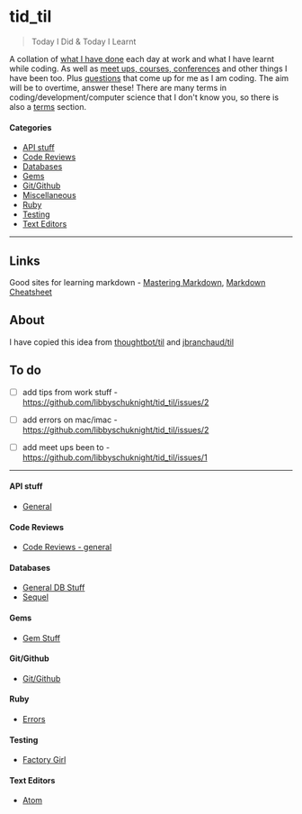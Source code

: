 # tid_til
> Today I Did & Today I Learnt

A collation of [what I have done](tid.md) each day at work and what I have learnt while coding.
As well as [meet ups, courses, conferences](courses_etc.md) and other things I have been too.
Plus [questions](questions.md) that come up for me as I am coding. The aim will be to overtime, answer these!
There are many terms in coding/development/computer science that I don't know you, so there is also a [terms](terms.md) section.

#### Categories
- [API stuff](#api-stuff)
- [Code Reviews](#code-reviews)
- [Databases](#databases)
- [Gems](#gems)
- [Git/Github](#gitgithub)
- [Miscellaneous](miscellaneous.md)
- [Ruby](#ruby)
- [Testing](#testing)
- [Text Editors](#text-editors)

---
## Links

Good sites for learning markdown - [Mastering Markdown](https://guides.github.com/features/mastering-markdown/), [Markdown Cheatsheet
](https://github.com/adam-p/markdown-here/wiki/Markdown-Cheatsheet)

## About

I have copied this idea from [thoughtbot/til](https://github.com/thoughtbot/til) and [jbranchaud/til](https://github.com/jbranchaud/til)

## To do
- [ ] add tips from work stuff - https://github.com/libbyschuknight/tid_til/issues/2
- [ ] add errors on mac/imac - https://github.com/libbyschuknight/tid_til/issues/2
- [ ] add meet ups been to - https://github.com/libbyschuknight/tid_til/issues/1


---
#### API stuff
- [General](api_stuff/general.md)

#### Code Reviews
- [Code Reviews - general](code_reviews/code_review_general.md)

#### Databases
- [General DB Stuff](databases/databases.md)
- [Sequel](databases/sequel.md)

#### Gems
- [Gem Stuff](/gems/gem_stuff.md)

#### Git/Github
- [Git/Github](/git_github/git.md)

#### Ruby
- [Errors](/ruby/errors.md)

#### Testing
- [Factory Girl](/testing/factory_girl.md)

#### Text Editors
- [Atom](/text_editors/atom.md)
